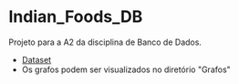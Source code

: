 # Indian_Foods_DB
Projeto para a A2 da disciplina de Banco de Dados.

+ [Dataset](https://www.kaggle.com/nehaprabhavalkar/indian-food-101)
+ Os grafos podem ser visualizados no diretório "Grafos"
